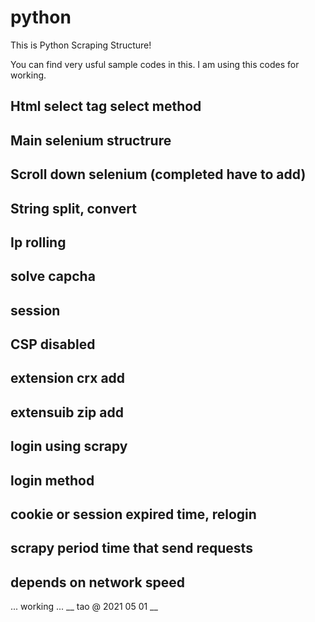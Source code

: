 # python
This is Python Scraping Structure!

You can find very usful sample codes in this.
I am using this codes for working.
## Html select tag select method
## Main selenium structrure
## Scroll down selenium (completed have to add)
## String split, convert
## Ip rolling
## solve capcha
## session
## CSP disabled
## extension crx add
## extensuib zip add
## login using scrapy
## login method 
## cookie or session expired time, relogin 
## scrapy period time that send requests
## depends on network speed
... working ...
__ tao @ 2021 05 01 __

